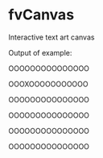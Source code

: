 # fvCanvas
Interactive text art canvas


Output of example:

OOOOOOOOOOOOOOO

OOOXOOOOOOOOOOO

OOOOOOOOOOOOOOO

OOOOOOOOOOOOOOO

OOOOOOOOOOOOOOO

OOOOOOOOOOOOOOO
